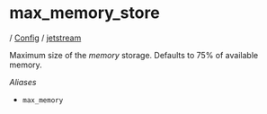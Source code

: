 # max_memory_store

/ [Config](../..) / [jetstream](..) 

Maximum size of the *memory* storage.
Defaults to 75% of available memory.

*Aliases*
- `max_memory`

